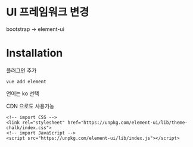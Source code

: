 # UI 프레임워크 변경

bootstrap -> element-ui

# Installation

플러그인 추가

```
vue add element
```

언어는 ko 선택

CDN 으로도 사용가농

```
<!-- import CSS -->
<link rel="stylesheet" href="https://unpkg.com/element-ui/lib/theme-chalk/index.css">
<!-- import JavaScript -->
<script src="https://unpkg.com/element-ui/lib/index.js"></script>
```
